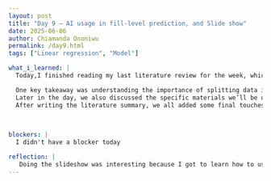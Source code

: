 ```yaml
---
layout: post
title: "Day 9 – AI usage in fill-level prediction, and Slide show"
date: 2025-06-06
author: Chiamanda Ononiwu
permalink: /day9.html
tags: ["Linear regression", "Model"]

what_i_learned: |
  Today,I finished reading my last literature review for the week, which focused on AI for fill-level prediction and smart city waste logistics. It was an insightful read, especially because the study centered around hospital waste bins. I learned how the researchers collected and prepared their data, then used linear regression as their algorithm to train the model. They later tested it and reached a strong conclusion.

  One key takeaway was understanding the importance of splitting data into training and test sets—not all your data should be used to train a model. This helps improve the model's accuracy when it faces new data.
  Later in the day, we also discussed the specific materials we’ll be using for our project, which helped clarify the direction we’re heading. 
  After writing the literature summary, we all added some final touches to our weekly slideshow (to add plus the things we did today), then we recorded our video presentation using Zoom. We initially thought we’d get it right on the first try, but our video went over the 4–7 minute limit. So, we had to cut out a few parts and condense the content to stay within the time range.

  
  
blockers: |
  I didn't have a blocker today

reflection: |
   Doing the slideshow was interesting because I got to learn how to use new tools, like Zoom, to present in front of a group. Normally, I would just use Canvas, so this was a new experience for me. The literature review activity was also a great way to start our first in-person week. It gave me the chance to explore how others have done similar projects and helped me understand the process we’ll be following. By the end of the day, our graduate mentor mentioned that he would give us a list over the weekend showing how the materials we’ll be using are connected
---
```

